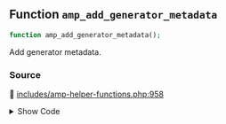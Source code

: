 ## Function `amp_add_generator_metadata`

```php
function amp_add_generator_metadata();
```

Add generator metadata.

### Source

:link: [includes/amp-helper-functions.php:958](https://github.com/ampproject/amp-wp/blob/develop/includes/amp-helper-functions.php#L958-L970)

<details>
<summary>Show Code</summary>

```php
function amp_add_generator_metadata() {
	$content = sprintf( 'AMP Plugin v%s', AMP__VERSION );

	$mode     = AMP_Options_Manager::get_option( Option::THEME_SUPPORT );
	$content .= sprintf( '; mode=%s', $mode );

	$reader_theme = AMP_Options_Manager::get_option( Option::READER_THEME );
	if ( AMP_Theme_Support::READER_MODE_SLUG === $mode ) {
		$content .= sprintf( '; theme=%s', $reader_theme );
	}

	printf( '<meta name="generator" content="%s">', esc_attr( $content ) );
}
```

</details>
